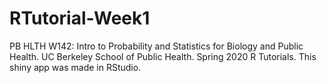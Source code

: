 # RTutorial-Week1
PB HLTH W142: Intro to Probability and Statistics for Biology and Public Health. UC Berkeley School of Public Health.  Spring 2020 R Tutorials.  This shiny app was made in RStudio.
